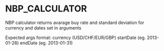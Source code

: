 # NBP_CALCULATOR
NBP calculator returns avarage buy rate and standard deviation for currency and dates set in arguments

Expected args format: currency (USD/CHF/EUR/GBP) startDate (eg. 2013-01-28) endDate (eg. 2013-01-31)
